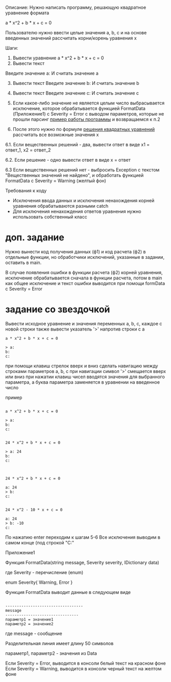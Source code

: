 Описание:
Нужно написать программу, решающую квадратное уравнение формата

a * x^2 + b * x + c = 0

Пользователю нужно ввести целые значения a, b, c и на основе введенных значений рассчитать корни/корень уравнения x

Шаги:
1. Вывести уравнение
a * x^2 + b * x + c = 0
2. Вывести текст

Введите значение a: 
И считать значение a

3. Вывести текст
Введите значение b:
И считать значение b

4. Вывести текст
Введите значение c:
И считать значение c

5. Если какое-либо значение не является целым число
выбрасывается исключение, которое обрабатывается функцией FormatData (Приложение1)
с Severity = Error с выводом параметров, которые не прошли парсинг
[пример работы программы](https://ctrl.vi/i/AOJa0yNyN)
и возвращаемся к п.2

6. После этого нужно по формуле [решения квадратных уравнений](https://www.berdov.com/docs/equation/quadratic_equations/)
рассчитать все возможные значения x

6.1. Если вещественных решений - два,
вывести ответ в виде
x1 = ответ_1, x2 = ответ_2

6.2. Если решение - одно
вывести ответ в виде
x = ответ

6.3 Если вещественных решений нет - выбросить Exception с текстом "Вещественных значений не найдено",
и обработать функцией FormatData c Severity = Warning (желтый фон)

Требования к коду
- Исключения ввода данных и исключения ненахождения корней уравнения обрабатываются разными catch
- Для исключения ненахождения ответов уравнения нужно использовать собственный класс

# доп. задание
Нужно вынести код получения данных (ф1) и код расчета (ф2) в отдельные функции,
но обработчики исключений, указанные в задании, оставить в main.

В случае появления ошибки в функции расчета (ф2) корней уравнения,
исключение обрабатывается сначала в функции расчета,
потом в main как общее исключение и текст ошибки выводится при помощи formData c Severity = Error

# задание со звездочкой

Вывести исходное уравнение и значения переменных a, b, c, каждое с новой строки
также вывести указатель '>' напротив строки с a

```
a * x^2 + b * x + c = 0

> a:
b:
c:
```

при помощи клавиш стрелок вверх и вниз сделать навигацию между строками параметров a, b, c
при навигации символ '>' смещается вверх или вниз
при нажатии клавиш чисел вводятся значения для выбранного параметра,
а буква параметра заменяется в уравнении на введенное число

пример


```

a * x^2 + b * x + c = 0

> a:
b:
c:


24 * x^2 + b * x + c = 0

> a: 24
b:
c:



24 * x^2 + b * x + c = 0

a: 24
> b:
c:


24 * x^2 - 10 * x + c = 0

a: 24
> b: -10
c:
```


По нажатию enter переходим к шагам 5-6
Все исключения выводим в самом конце (под строкой "C:"

Приложение1

Функция FormatData(string message, Severity severity, IDictionary data)

где Severity - перечисление (enum)

enum Severity{
Warning,
Error
}

Функция FormatData выводит данные в следующем виде


```

----------------------------------
message
--------------------------------
параметр1 = значение1
параметр2 = значение2

```

где message - сообщение

Разделительная линия имеет длину 50 символов

параметр1, параметр2 - значения из Data


Если Severity = Error, выводится в консоли белый текст на красном фоне
Если Severity = Warning, выводится в консоли черный текст на желтом фоне
